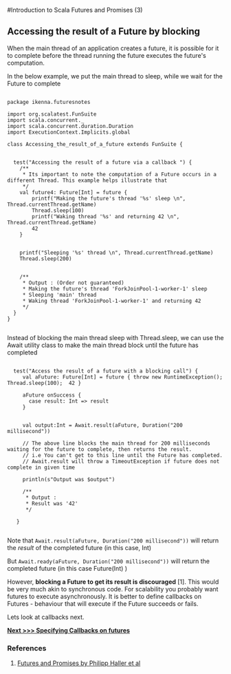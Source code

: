 


#Introduction to Scala Futures and Promises (3)

## Accessing the result of a Future by blocking

When the main thread of an application creates a future, it is possible for it to complete before the thread running the future executes the future's computation.

In the below example, we put the main thread to sleep, while we wait for the Future to complete

```

package ikenna.futuresnotes

import org.scalatest.FunSuite
import scala.concurrent._
import scala.concurrent.duration.Duration
import ExecutionContext.Implicits.global

class Accessing_the_result_of_a_future extends FunSuite {


  test("Accessing the result of a future via a callback ") {
    /**
     * Its important to note the computation of a Future occurs in a different Thread. This example helps illustrate that
     */
    val future4: Future[Int] = future {
        printf("Making the future's thread '%s' sleep \n", Thread.currentThread.getName)
        Thread.sleep(100)
        printf("Waking thread '%s' and returning 42 \n", Thread.currentThread.getName)
        42
    }


    printf("Sleeping '%s' thread \n", Thread.currentThread.getName)
    Thread.sleep(200)


    /**
     * Output : (Order not guaranteed)
     * Making the future's thread 'ForkJoinPool-1-worker-1' sleep
     * Sleeping 'main' thread
     * Waking thread 'ForkJoinPool-1-worker-1' and returning 42
     */
  }
}


```

Instead of blocking the main thread sleep with Thread.sleep, we can use the Await utility class to make the main thread block until the future has completed


```

  test("Access the result of a future with a blocking call") {
     val aFuture: Future[Int] = future { throw new RuntimeException(); Thread.sleep(100);  42 }

     aFuture onSuccess {
       case result: Int => result
     }


     val output:Int = Await.result(aFuture, Duration("200 millisecond"))

     // The above line blocks the main thread for 200 milliseconds waiting for the future to complete, then returns the result.
     // i.e You can't get to this line until the Future has completed.
     // Await.result will throw a TimeoutException if future does not complete in given time

     println(s"Output was $output")

     /**
      * Output :
      * Result was '42'
      */

   }


```

Note that `Await.result(aFuture, Duration("200 millisecond"))` will return the *result* of the completed future (in this case, Int)

But `Await.ready(aFuture, Duration("200 millisecond"))` will return the completed future (in this case Future(Int) )


However, **blocking a Future to get its result is discouraged** [1]. This would be very much akin to synchronous code. For scalability you probably want futures to execute asynchronously.
It is better to define callbacks on Futures - behaviour that will execute if the Future succeeds or fails.

Lets look at callbacks next.

**[Next >>> Specifying Callbacks on futures](https://github.com/ikenna/scalafutures/blob/master/docs/4_Callbacks_on_futures.md)**

### References

1.  [Futures and Promises by Philipp Haller et al](http://docs.scala-lang.org/overviews/core/futures.html)



